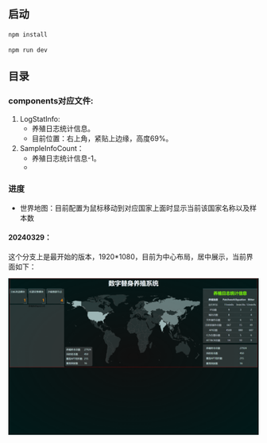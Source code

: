 ## 启动

` npm install `

` npm run dev `

## 目录

### components对应文件: 

1. LogStatInfo:  
   - 养殖日志统计信息。
   - 目前位置：右上角，紧贴上边缘，高度69%。
2. SampleInfoCount：
   - 养殖日志统计信息-1。
   - 

### 进度

- 世界地图：目前配置为鼠标移动到对应国家上面时显示当前该国家名称以及样本数

#### 20240329：

这个分支上是最开始的版本，1920*1080，目前为中心布局，居中展示，当前界面如下：

![](.\overview.png)
